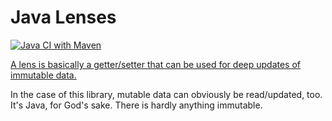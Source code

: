 # Java Lenses

[![Java CI with Maven](https://github.com/gerdreiss/java-optics/actions/workflows/maven.yml/badge.svg)](https://github.com/gerdreiss/java-optics/actions/workflows/maven.yml)

[A lens is basically a getter/setter that can be used for deep updates of immutable data.](http://davids-code.blogspot.de/2014/02/immutable-domain-and-lenses-in-java-8.html)

In the case of this library, mutable data can obviously be read/updated, too. It's Java, for God's sake. There is hardly anything immutable.

